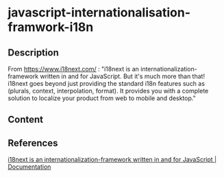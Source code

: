 # javascript-internationalisation-framwork-i18n

## Description
From https://www.i18next.com/ : "i18next is an internationalization-framework written in and for JavaScript. But it's much more than that! i18next goes beyond just providing the standard i18n features such as (plurals, context, interpolation, format). It provides you with a complete solution to localize your product from web to mobile and desktop."

## Content



## References

[i18next is an internationalization-framework written in and for JavaScript | Documentation](https://www.i18next.com/)
